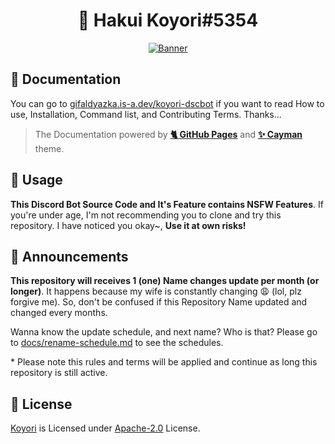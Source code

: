 <div align="center">

# 🧪 Hakui Koyori#5354

[![Banner](https://cdn.upload.systems/uploads/VNEql7wF.jpg)](https://gifaldyazka.is-a.dev/koyori-dscbot)

</div>

## 📄 Documentation

You can go to [gifaldyazka.is-a.dev/koyori-dscbot](https://gifaldyazka.is-a.dev/koyori-dscbot) if you want to read How to use, Installation, Command list, and Contributing Terms. Thanks...

> The Documentation powered by [**🐈 GitHub Pages**](https://pages.github.com) and [**✨ Cayman**](https://github.com/pages-themes/cayman) theme.

## 📌 Usage

**This Discord Bot Source Code and It's Feature contains NSFW Features**. If you're under age, I'm not recommending you to clone and try this repository. I have noticed you okay~, **Use it at own risks!**

## 📢 Announcements

**This repository will receives 1 (one) Name changes update per month (or longer)**. It happens because my wife is constantly changing 😩 (lol, plz forgive me). So, don't be confused if this Repository Name updated and changed every months.

Wanna know the update schedule, and next name? Who is that? Please go to [docs/rename-schedule.md](./docs/rename-schedule.md) to see the schedules.

\* Please note this rules and terms will be applied and continue as long this repository is still active.

## 📃 License

[Koyori](#) is Licensed under [Apache-2.0](./LICENSE) License.

